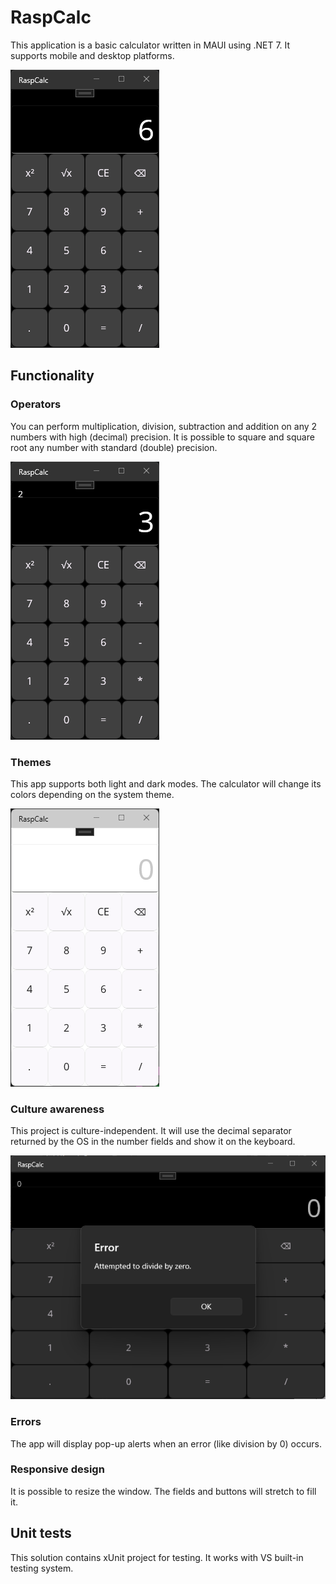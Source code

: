 # RaspCalc
This application is a basic calculator written in MAUI using .NET 7.
It supports mobile and desktop platforms.

![Program image with number 6 typed in](/RaspCalc/Screenshots/Dark6.png)


## Functionality
### Operators
You can perform multiplication, division, subtraction and addition on any 2 numbers with high (decimal) precision.
It is possible to square and square root any number with standard (double) precision.

![Program image with number 6 typed in](/RaspCalc/Screenshots/Dark2times3.png)

### Themes
This app supports both light and dark modes. The calculator will change its colors depending on the system theme.

![Light theme](/RaspCalc/Screenshots/LightStart.png)

### Culture awareness
This project is culture-independent. It will use the decimal separator returned by the OS in the number fields and show it on the keyboard.

![Responsive design and error](/RaspCalc/Screenshots/DarkResponsiveError.png)

### Errors
The app will display pop-up alerts when an error (like division by 0) occurs.

### Responsive design
It is possible to resize the window. The fields and buttons will stretch to fill it.

## Unit tests
This solution contains xUnit project for testing. It works with VS built-in testing system.
